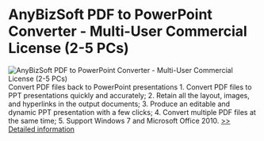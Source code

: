 # AnyBizSoft PDF to PowerPoint Converter - Multi-User Commercial License (2-5 PCs)
![AnyBizSoft PDF to PowerPoint Converter - Multi-User Commercial License (2-5 PCs)](https://mycommerce.akamaized.net/api/pimages/P300952697/BIG/300952697.JPG)
Convert PDF files back to PowerPoint presentations 1. Convert PDF files to PPT presentations quickly and accurately; 2. Retain all the layout, images, and hyperlinks in the output documents; 3. Produce an editable and dynamic PPT presentation with a few clicks; 4. Convert multiple PDF files at the same time; 5. Support Windows 7 and Microsoft Office 2010.
[>> Detailed information](https://secure.shareit.com/shareit/product.html?productid=300952697&affiliateid=200057808)